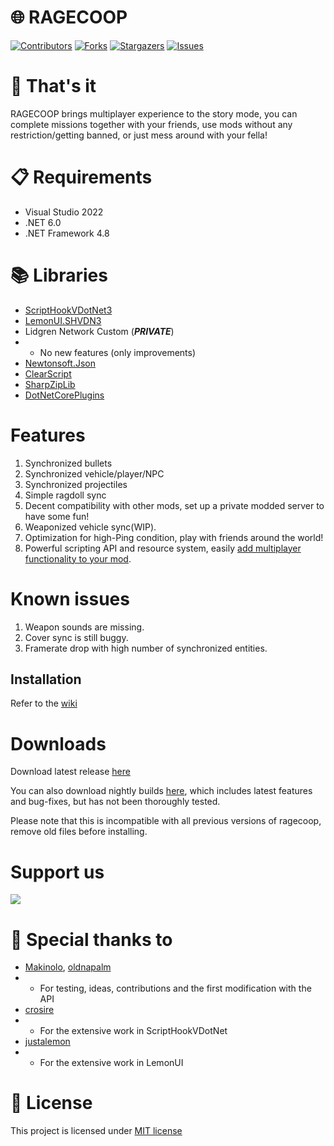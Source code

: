 

# 🌐 RAGECOOP
[![Contributors][contributors-shield]][contributors-url]
[![Forks][forks-shield]][forks-url]
[![Stargazers][stars-shield]][stars-url]
[![Issues][issues-shield]][issues-url]


# 🧠 That's it
RAGECOOP brings multiplayer experience to the story mode, you can complete missions together with your friends, use mods without any restriction/getting banned, or just mess around with your fella!

# 📋 Requirements
- Visual Studio 2022
- .NET 6.0
- .NET Framework 4.8

# 📚 Libraries
- [ScriptHookVDotNet3](https://github.com/crosire/scripthookvdotnet/releases/tag/v3.4.0)
- [LemonUI.SHVDN3](https://github.com/justalemon/LemonUI/releases/tag/v1.6)
- Lidgren Network Custom (***PRIVATE***)
- - No new features (only improvements)
- [Newtonsoft.Json](https://www.nuget.org/packages/Newtonsoft.Json/13.0.1)
- [ClearScript](https://github.com/microsoft/ClearScript)
- [SharpZipLib](https://github.com/icsharpcode/SharpZipLib)
- [DotNetCorePlugins](https://github.com/natemcmaster/DotNetCorePlugins)

# Features

1. Synchronized bullets
2. Synchronized vehicle/player/NPC
3. Synchronized projectiles
4. Simple ragdoll sync
5. Decent compatibility with other mods, set up a private modded server to have some fun!
6. Weaponized vehicle sync(WIP).
7. Optimization for high-Ping condition, play with friends around the world!
8. Powerful scripting API and resource system, easily [add multiplayer functionality to your mod](HTTPS://docs.ragecoop.online).

# Known issues

1. Weapon sounds are missing.
2. Cover sync is still buggy.
3. Framerate drop with high number of synchronized entities.


## Installation
Refer to the [wiki](https://github.com/RAGECOOP/RAGECOOP-V/wiki)

# Downloads

Download latest release [here](https://github.com/RAGECOOP/RAGECOOP-V/releases/latest)

You can also download nightly builds [here](https://github.com/RAGECOOP/RAGECOOP-V/releases/nightly), which includes latest features and bug-fixes, but has not been thoroughly tested.

Please note that this is incompatible with all previous versions of ragecoop, remove old files before installing.


# Support us

<a href="https://patreon.com/Sardelka"><img src="https://img.shields.io/endpoint.svg?url=https%3A%2F%2Fshieldsio-patreon.vercel.app%2Fapi%3Fusername%3DSardelka%26type%3Dpatrons&style=for-the-badge" /></a>

# 🦆 Special thanks to
- [Makinolo](https://github.com/Makinolo), [oldnapalm](https://github.com/oldnapalm)
- - For testing, ideas, contributions and the first modification with the API
- [crosire](https://github.com/crosire)
- - For the extensive work in ScriptHookVDotNet
- [justalemon](https://github.com/justalemon)
- - For the extensive work in LemonUI

# 📝 License
This project is licensed under [MIT license](https://github.com/RAGECOOP/RAGECOOP-V/blob/main/LICENSE)

[contributors-shield]: https://img.shields.io/github/contributors/RAGECOOP/RAGECOOP-V.svg?style=for-the-badge
[contributors-url]: https://github.com/RAGECOOP/RAGECOOP-V/graphs/contributors
[forks-shield]: https://img.shields.io/github/forks/RAGECOOP/RAGECOOP-V.svg?style=for-the-badge
[forks-url]: https://github.com/RAGECOOP/RAGECOOP-V/network/members
[stars-shield]: https://img.shields.io/github/stars/RAGECOOP/RAGECOOP-V.svg?style=for-the-badge
[stars-url]: https://github.com/RAGECOOP/RAGECOOP-V/stargazers
[issues-shield]: https://img.shields.io/github/issues/RAGECOOP/RAGECOOP-V.svg?style=for-the-badge
[issues-url]: https://github.com/RAGECOOP/RAGECOOP-V/issues

